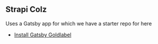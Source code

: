 ## Strapi Colz

Uses a Gatsby app for which we have a starter repo for here

- [Install Gatsby Goldlabel](https://github.com/listingslab-goldlabel/strapi-colz)
